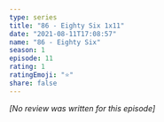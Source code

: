 ```yaml
---
type: series
title: "86 - Eighty Six 1x11"
date: "2021-08-11T17:08:57"
name: "86 - Eighty Six"
season: 1
episode: 11
rating: 1
ratingEmoji: "⭐️"
share: false
---
```


_[No review was written for this episode]_
